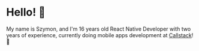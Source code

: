 # Hello! 👋

My name is Szymon, and I'm 16 years old React Native Developer with two years of experience, currently doing mobile apps development at [Callstack](https://www.callstack.com/)! 📱
